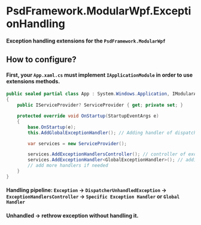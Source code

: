 # PsdFramework.ModularWpf.ExceptionHandling

#### Exception handling extensions for the `PsdFramework.ModularWpf`

## How to configure?
#### First, your `App.xaml.cs` must implement `IApplicationModule` in order to use extensions methods.
```csharp
public sealed partial class App : System.Windows.Application, IModularApplication
{
    public IServiceProvider? ServiceProvider { get; private set; }

    protected override void OnStartup(StartupEventArgs e)
    {
        base.OnStartup(e);
        this.AddGlobalExceptionHandler(); // Adding handler of dispatcher unhanhdled exceptions

        var services = new ServiceProvider();

        services.AddExceptionHandlersController(); // controller of exception handlers
        services.AddExceptionHandler<GlobalExceptionHandler>(); // adding global exception handler
        // add more handlers if needed
    }
}
```

#### Handling pipeline: `Exception` -> `DispatcherUnhandledException` -> `ExceptionHandlersController` -> `Specific Exception Handler` or `Global Handler`
#### Unhandled -> rethrow exception without handling it.